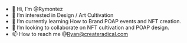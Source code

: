 - 👋 Hi, I’m @Rymontez
- 👀 I’m interested in Design / Art Cultivation
- 🌱 I’m currently learning How to Brand POAP events and NFT creation.
- 💞️ I’m looking to collaborate on NFT cultivation and POAP design.
- 📫 How to reach me @Ryan@createradical.com

<!---
Rymontez/Rymontez is a ✨ special ✨ repository because its `README.md` (this file) appears on your GitHub profile.
You can click the Preview link to take a look at your changes.
--->

